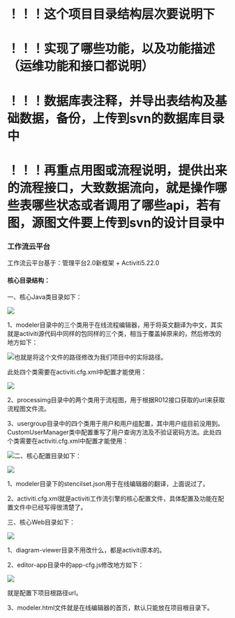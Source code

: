 # ！！！这个项目目录结构层次要说明下

# ！！！实现了哪些功能，以及功能描述（运维功能和接口都说明）

# ！！！数据库表注释，并导出表结构及基础数据，备份，上传到svn的数据库目录中

# ！！！再重点用图或流程说明，提供出来的流程接口，大致数据流向，就是操作哪些表哪些状态或者调用了哪些api，若有图，源图文件要上传到svn的设计目录中

### 工作流云平台

工作流云平台基于：管理平台2.0新框架 + Activiti5.22.0

#### 核心目录结构：

一、核心Java类目录如下：

![](/assets/activiti5.png)

1、modeler目录中的三个类用于在线流程编辑器，用于将英文翻译为中文，其实就是activiti源代码中同样的包同样的三个类，相当于覆盖掉原来的，然后修改的地方如下：

![](/assets/activiti6.png)也就是将这个文件的路径修改为我们项目中的实际路径。

此处四个类需要在activiti.cfg.xml中配置才能使用：

![](/assets/activiti10.png)

2、processimg目录中的两个类用于流程图，用于根据R012接口获取的url来获取流程图文件流。

3、usergroup目录中的四个类用于用户和用户组配置，其中用户组目前没用到。CustomUserManager类中配置重写了用户查询方法及不验证密码方法。此处四个类需要在activiti.cfg.xml中配置才能使用：

![](/assets/activiti11.png)二、核心配置目录如下：

![](/assets/activiti12.png)

1、modeler目录下的stencilset.json用于在线编辑器的翻译，上面说过了。

2、activiti.cfg.xml就是activiti工作流引擎的核心配置文件，具体配置及功能在配置文件中已经写得很清楚了。

三、核心Web目录如下：

![](/assets/activiti13.png)

1、diagram-viewer目录不用改什么，都是activiti原本的。

2、editor-app目录中的app-cfg.js修改地方如下：

![](/assets/activiti14.png)

就是配置下项目根路径url。

3、modeler.html文件就是在线编辑器的首页，默认只能放在项目根目录下。




